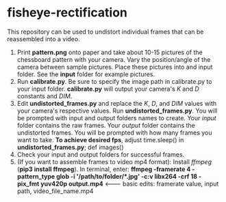 # fisheye-rectification

This repository can be used to undistort individual frames that can be reassembled into a video.

1. Print **pattern.png** onto paper and take about 10-15 pictures of the chessboard pattern with your camera. Vary the position/angle of the camera between sample pictures. Place these pictures into and input folder. See the **input** folder for example pictures.
2. Run **calibrate.py**. Be sure to specify the image path in calibrate.py to your input folder. **calibrate.py** will output your camera's *K* and *D* constants and *DIM*.
3. Edit **undistorted_frames.py** and replace the *K*, *D*, and *DIM* values with your camera's respective values. Run **undistorted_frames.py**. You will be prompted with input and output folders names to create. Your *input* folder contains the raw frames. Your *output* folder contains the undistorted frames. You will be prompted with how many frames you want to take. **To achieve desired fps**, adjust time.sleep() in **undistorted_frames.py**; def images()
4. Check your input and output folders for successful frames.
5. (If you want to assemble frames to video mp4 format): Install *ffmpeg* (**pip3 install ffmpeg**). In terminal, enter: **ffmpeg -framerate 4 -pattern_type glob -i '/path/to/folder/*.jpg' -c:v libx264 -crf 18 -pix_fmt yuv420p output.mp4**            <--- basic edits: framerate value, input path, video_file_name.mp4
